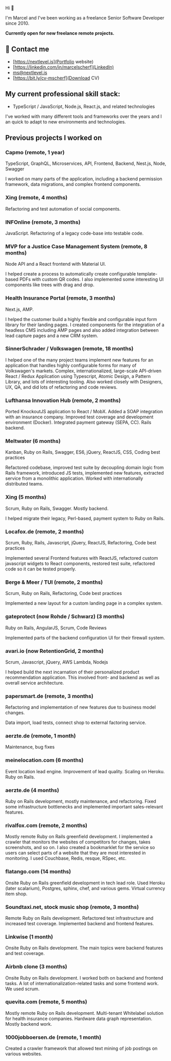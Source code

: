 Hi 👋

I'm Marcel and I've been working as a freelance Senior Software Developer since 2010.

**Currently open for new freelance remote projects.**

## 💬 Contact me
- [https://nextlevel.is](Portfolio website)
- [https://linkedin.com/in/marcelscherf](LinkedIn)
- [ms@nextlevel.is](ms@nextlevel.is)
- [https://bit.ly/cv-mscherf](Download CV)

## My current professional skill stack:

- TypeScript / JavaScript, Node.js, React.js, and related technologies

I've worked with many different tools and frameworks over the years and I an quick to adapt to new environments and technologies.


## Previous projects I worked on

### Capmo (remote, 1 year)

TypeScript, GraphQL, Microservices, API, Frontend, Backend, Nest.js, Node, Swagger

I worked on many parts of the application, including a backend permission framework, data migrations, and complex frontend components.

### Xing (remote, 4 months)

Refactoring and test automation of social components.

### INFOnline (remote, 3 months)

JavaScript. Refactoring of a legacy code-base into testable code.

### MVP for a Justice Case Management System (remote, 8 months)

Node API and a React frontend with Material UI. 

I helped create a process to automatically create configurable template-based PDFs with custom QR codes. I also implemented some interesting UI components like trees with drag and drop.

### Health Insurance Portal (remote, 3 months)

Next.js, AMP. 

I helped the customer build a highly flexible and configurable input form library for their landing pages. I created components for the integration of a headless CMS including AMP pages and also added integration between lead capture pages and a new CRM system.

### SinnerSchrader / Volkswagen (remote, 18 months)

I helped one of the many project teams implement new features for an application that handles highly configurable forms for many of Volkswagen's markets. Complex, internationalized, large-scale API-driven React / Redux Application using Typescript, Atomic Design, a Pattern Library, and lots of interesting tooling. Also worked closely with Designers, UX, QA, and did lots of refactoring and code reviews.

### Lufthansa Innovation Hub (remote, 2 months)

Ported KnockoutJS application to React / MobX. Added a SOAP integration with an insurance company. Improved test coverage and development environment (Docker). Integrated payment gateway (SEPA, CC). Rails backend.

### Meltwater (6 months)

Kanban, Ruby on Rails, Swagger, ES6, jQuery, ReactJS, CSS, Coding best practices

Refactored codebase, improved test suite by decoupling domain logic from Rails framework, introduced JS tests, implemented new features, extracted service from a monolithic application. Worked with internationally distributed teams. 

### Xing (5 months)

Scrum, Ruby on Rails, Swagger. Mostly backend.

I helped migrate their legacy, Perl-based, payment system to Ruby on Rails.

### Locafox.de (remote, 2 months)

Scrum, Ruby, Rails, Javascript, jQuery, ReactJS, Refactoring, Code best practices

Implemented several Frontend features with ReactJS, refactored custom javascript widgets to React components, restored test suite, refactored code so it can be tested properly. 

### Berge & Meer / TUI (remote, 2 months)

Scrum, Ruby on Rails, Refactoring, Code best practices

Implemented a new layout for a custom landing page in a complex system. 

### gateprotect (now Rohde / Schwarz) (3 months)

Ruby on Rails, AngularJS, Scrum, Code Reviews

Implemented parts of the backend configuration UI for their firewall system. 

### avari.io (now RetentionGrid, 2 months)

Scrum, Javascript, jQuery, AWS Lambda, Nodejs

I helped build the next incarnation of their personalized product recommendation application. This involved front- and backend as well as overall service architecture. 

### papersmart.de (remote, 3 months)

Refactoring and implementation of new features due to business model changes.

Data import, load tests, connect shop to external factoring service.

### aerzte.de (remote, 1 month)

Maintenance, bug fixes

### meinelocation.com (6 months)

Event location lead engine. Improvement of lead quality. Scaling on Heroku. Ruby on Rails.

### aerzte.de (4 months)

Ruby on Rails development, mostly maintenance, and refactoring. Fixed some infrastructure bottlenecks and implemented important sales-relevant features.

### rivalfox.com (remote, 2 months)

Mostly remote Ruby on Rails greenfield development. I implemented a crawler that monitors the websites of competitors for changes, takes screenshots, and so on. I also created a  bookmarklet for the service so users can select parts of a website that they are most interested in monitoring. I used Couchbase, Redis, resque, RSpec, etc.

### flatango.com (14 months)

Onsite Ruby on Rails greenfield development in tech lead role. Used Heroku (later scalarium), Postgres, sphinx, chef, and various gems. Virtual currency item shop.

### Soundtaxi.net, stock music shop (remote, 3 months)

Remote Ruby on Rails development. Refactored test infrastructure and increased test coverage. Implemented backend and frontend features.

### Linkwise (1 month)

Onsite Ruby on Rails development. The main topics were backend features and test coverage.

### Airbnb clone (3 months)

Onsite Ruby on Rails development. I worked both on backend and frontend tasks. A lot of internationalization-related tasks and some frontend work. We used scrum.

### quevita.com (remote, 5 months)

Mostly remote Ruby on Rails development. Multi-tenant Whitelabel solution for health insurance companies. Hardware data graph representation. Mostly backend work.

### 1000jobboersen.de (remote, 1 month)

Created a crawler framework that allowed text mining of job postings on various websites.


